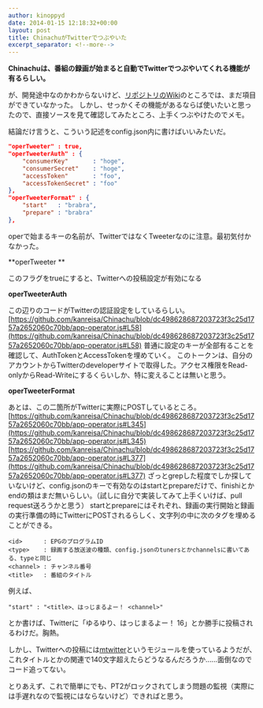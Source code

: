 ```yaml
---
author: kinoppyd
date: 2014-01-15 12:18:32+00:00
layout: post
title: ChinachuがTwitterでつぶやいた
excerpt_separator: <!--more-->
---
```


**Chinachuは、番組の録画が始まると自動でTwitterでつぶやいてくれる機能が有るらしい。**

が、開発途中なのかわからないけど、[リポジトリのWiki](https://github.com/kanreisa/Chinachu/wiki/Configuration)のところでは、まだ項目ができていなかった。
しかし、せっかくその機能があるならば使いたいと思ったので、直接ソースを見て確認してみたところ、上手くつぶやけたのでメモ。

結論だけ言うと、こういう記述をconfig.json内に書けばいいみたいだ。

<!--more-->

```json
"operTweeter" : true,
"operTweeterAuth" : {
    "consumerKey"       : "hoge",
    "consumerSecret"    : "hoge",
    "accessToken"       : "foo",
    "accessTokenSecret" : "foo"
},
"operTweeterFormat" : {
    "start"   : "brabra",
    "prepare" : "brabra"
},
```

operで始まるキーの名前が、TwitterではなくTweeterなのに注意。最初気付かなかった。

**operTweeter **

このフラグをtrueにすると、Twitterへの投稿設定が有効になる

**operTweeterAuth**

この辺りのコードがTwitterの認証設定をしているらしい。
[https://github.com/kanreisa/Chinachu/blob/dc498628687203723f3c25d1757a2652060c70bb/app-operator.js#L58](https://github.com/kanreisa/Chinachu/blob/dc498628687203723f3c25d1757a2652060c70bb/app-operator.js#L58)
普通に設定のキーが全部有ることを確認して、AuthTokenとAccessTokenを埋めていく。
このトークンは、自分のアカウントからTwitterのdeveloperサイトで取得した。アクセス権限をRead-onlyからRead-Writeにするくらいしか、特に変えることは無いと思う。

**operTweeterFormat**

あとは、この二箇所がTwitterに実際にPOSTしているところ。
[https://github.com/kanreisa/Chinachu/blob/dc498628687203723f3c25d1757a2652060c70bb/app-operator.js#L345](https://github.com/kanreisa/Chinachu/blob/dc498628687203723f3c25d1757a2652060c70bb/app-operator.js#L345)
[https://github.com/kanreisa/Chinachu/blob/dc498628687203723f3c25d1757a2652060c70bb/app-operator.js#L377](https://github.com/kanreisa/Chinachu/blob/dc498628687203723f3c25d1757a2652060c70bb/app-operator.js#L377)
ざっとgrepした程度でしか探していないけど、config.jsonのキーで有効なのはstartとprepareだけで、finishiとかendの類はまだ無いらしい。（試しに自分で実装してみて上手くいけば、pull request送ろうかと思う）
startとprepareにはそれぞれ、録画の実行開始と録画の実行準備の時にTwitterにPOSTされるらしく、文字列の中に次のタグを埋めることができる。

```
<id>      : EPGのプログラムID
<type>    : 録画する放送波の種類、config.jsonのtunersとかchannelsに書いてある、typeと同じ
<channel> : チャンネル番号
<title>   : 番組のタイトル
```

例えば、

```
"start" : "<title>、はっじまるよー！ <channel>"
```

とか書けば、Twitterに「ゆるゆり、はっじまるよー！ 16」とか勝手に投稿されるわけだ。胸熱。

しかし、Twitterへの投稿には[mtwitter](https://github.com/passcod/mtwitter)というモジュールを使っているようだが、これタイトルとかの関連で140文字超えたらどうなるんだろうか……面倒なのでコード追ってない。

とりあえず、これで簡単にでも、PT2がロックされてしまう問題の監視（実際には手遅れなので監視にはならないけど）できればと思う。
